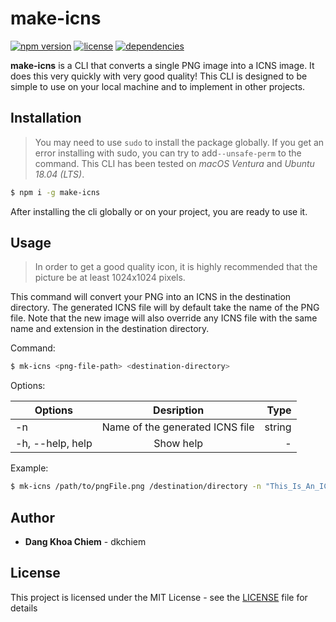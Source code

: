 # make-icns

[![npm version](https://badge.fury.io/js/make-icns.svg)](https://www.npmjs.com/package/make-icns) [![license](https://img.shields.io/github/license/dkchiem/make-icns)](https://github.com/electron-userland/electron-forge/blob/master/LICENSE) [![dependencies](https://david-dm.org/dkchiem/make-icns.svg?theme=shields.io)](https://david-dm.org/dkchiem/make-icns.svg)

**make-icns** is a CLI that converts a single PNG image into a ICNS image. It does this very quickly with very good quality! This CLI is designed to be simple to use on your local machine and to implement in other projects.

## Installation

> You may need to use `sudo` to install the package globally. If you get an error installing with sudo, you can try to add`--unsafe-perm` to the command. This CLI has been tested on _macOS Ventura_ and _Ubuntu 18.04 (LTS)_.

```bash
$ npm i -g make-icns
```

After installing the cli globally or on your project, you are ready to use it.

## Usage

> In order to get a good quality icon, it is highly recommended that the picture be at least 1024x1024 pixels.

This command will convert your PNG into an ICNS in the destination directory. The generated ICNS file will by default take the name of the PNG file. Note that the new image will also override any ICNS file with the same name and extension in the destination directory.

Command:

```bash
$ mk-icns <png-file-path> <destination-directory>
```

Options:

| Options          |           Desription            |   Type |
| ---------------- | :-----------------------------: | -----: |
| -n               | Name of the generated ICNS file | string |
| -h, --help, help |            Show help            |      - |

Example:

```bash
$ mk-icns /path/to/pngFile.png /destination/directory -n "This_Is_An_ICNS_File"
```

## Author

- **Dang Khoa Chiem** - dkchiem

## License

This project is licensed under the MIT License - see the [LICENSE](LICENSE) file for details
